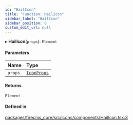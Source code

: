 ```yaml
---
id: "HailIcon"
title: "Function: HailIcon"
sidebar_label: "HailIcon"
sidebar_position: 0
custom_edit_url: null
---
```


▸ **HailIcon**(`props`): `Element`

#### Parameters

| Name | Type |
| :------ | :------ |
| `props` | [`IconProps`](../types/IconProps.md) |

#### Returns

`Element`

#### Defined in

[packages/firecms_core/src/icons/components/HailIcon.tsx:3](https://github.com/FireCMSco/firecms/blob/d45f3739/packages/firecms_core/src/icons/components/HailIcon.tsx#L3)
